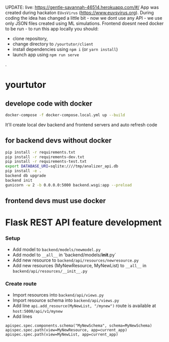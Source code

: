 UPDATE:
live: https://gentle-savannah-46514.herokuapp.com/#/
App was created during hackaton `EUvsVirus` (https://www.euvsvirus.org).
During coding the idea has changed a little bit - now we dont use any API - we use only JSON files created using ML simulations. Frontend doesnt need docker to be run - to run this app locally you should:
- clone repository,
- change directory to `/yourtutor/client`
- install dependencies using `npm i` (or `yarn install`)
- launch app using `npm run serve`

.

# yourtutor
## develope code with docker
```bash
docker-compose -f docker-compose.local.yml up --build
```
It'll create local dev backend and frontend servers and auto refresh code 
## for backend devs without docker
```bash
pip install -r requirements.txt
pip install -r requirements-dev.txt
pip install -r requirements-test.txt
export DATABASE_URI=sqlite:////tmp/analizer_api.db
pip install -e .
backend db upgrade
backend init
gunicorn -w 2 -b 0.0.0.0:5000 backend.wsgi:app --preload
```

## frontend devs must use docker

# Flask REST API feature development 
### Setup
- Add model to `backend/models/newmodel.py`
- Add model to `__all__` in 'backend/models/__init__.py`
- Add new resource to `backend/api/resources/newresource.py`
- Add new resources (MyNewResource, MyNewList) to `__all__` in `backend/api/resources/__init__.py`
### Create route
- Import resources into `backend/api/views.py`
- Import resource schema into `backend/api/views.py`
- Add line `api.add_resource(MyNewList, "/mynew")` route is available at `host:5000/api/v1/mynew`
- Add lines 
```
apispec.spec.components.schema("MyNewSchema", schema=MyNewSchema)
apispec.spec.path(view=MyNewResource, app=current_app)
apispec.spec.path(view=MyNewList, app=current_app)
```
